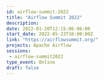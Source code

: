 ```yaml
---
id: airflow-summit-2022
title: "Airflow Summit 2022"
description: 
date: 2022-01-20T12:15:06-06:00
start_date: 2022-05-23T10:00:00Z
link: "https://airflowsummit.org/" 
projects: Apache Airflow
sessions:
 - airflow-summit2022
type_event: Online
draft: false
---
```




